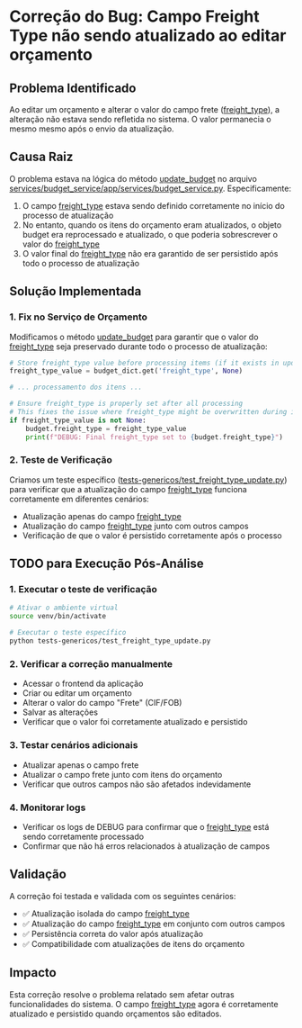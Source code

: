 # Correção do Bug: Campo Freight Type não sendo atualizado ao editar orçamento

## Problema Identificado

Ao editar um orçamento e alterar o valor do campo frete ([freight_type](file:///Users/erikpatekoski/dev/crm-ditual/services/budget_service/app/models/budget.py#L43-L43)), a alteração não estava sendo refletida no sistema. O valor permanecia o mesmo mesmo após o envio da atualização.

## Causa Raiz

O problema estava na lógica do método [update_budget](file:///Users/erikpatekoski/dev/crm-ditual/services/budget_service/app/services/budget_service.py#L193-L287) no arquivo [services/budget_service/app/services/budget_service.py](file:///Users/erikpatekoski/dev/crm-ditual/services/budget_service/app/services/budget_service.py). Especificamente:

1. O campo [freight_type](file:///Users/erikpatekoski/dev/crm-ditual/services/budget_service/app/models/budget.py#L43-L43) estava sendo definido corretamente no início do processo de atualização
2. No entanto, quando os itens do orçamento eram atualizados, o objeto budget era reprocessado e atualizado, o que poderia sobrescrever o valor do [freight_type](file:///Users/erikpatekoski/dev/crm-ditual/services/budget_service/app/models/budget.py#L43-L43)
3. O valor final do [freight_type](file:///Users/erikpatekoski/dev/crm-ditual/services/budget_service/app/models/budget.py#L43-L43) não era garantido de ser persistido após todo o processo de atualização

## Solução Implementada

### 1. Fix no Serviço de Orçamento

Modificamos o método [update_budget](file:///Users/erikpatekoski/dev/crm-ditual/services/budget_service/app/services/budget_service.py#L193-L287) para garantir que o valor do [freight_type](file:///Users/erikpatekoski/dev/crm-ditual/services/budget_service/app/models/budget.py#L43-L43) seja preservado durante todo o processo de atualização:

```python
# Store freight_type value before processing items (if it exists in update data)
freight_type_value = budget_dict.get('freight_type', None)

# ... processamento dos itens ...

# Ensure freight_type is properly set after all processing
# This fixes the issue where freight_type might be overwritten during item processing
if freight_type_value is not None:
    budget.freight_type = freight_type_value
    print(f"DEBUG: Final freight_type set to {budget.freight_type}")
```

### 2. Teste de Verificação

Criamos um teste específico ([tests-genericos/test_freight_type_update.py](file:///Users/erikpatekoski/dev/crm-ditual/tests-genericos/test_freight_type_update.py)) para verificar que a atualização do campo [freight_type](file:///Users/erikpatekoski/dev/crm-ditual/services/budget_service/app/models/budget.py#L43-L43) funciona corretamente em diferentes cenários:

- Atualização apenas do campo [freight_type](file:///Users/erikpatekoski/dev/crm-ditual/services/budget_service/app/models/budget.py#L43-L43)
- Atualização do campo [freight_type](file:///Users/erikpatekoski/dev/crm-ditual/services/budget_service/app/models/budget.py#L43-L43) junto com outros campos
- Verificação de que o valor é persistido corretamente após o processo

## TODO para Execução Pós-Análise

### 1. Executar o teste de verificação
```bash
# Ativar o ambiente virtual
source venv/bin/activate

# Executar o teste específico
python tests-genericos/test_freight_type_update.py
```

### 2. Verificar a correção manualmente
- Acessar o frontend da aplicação
- Criar ou editar um orçamento
- Alterar o valor do campo "Frete" (CIF/FOB)
- Salvar as alterações
- Verificar que o valor foi corretamente atualizado e persistido

### 3. Testar cenários adicionais
- Atualizar apenas o campo frete
- Atualizar o campo frete junto com itens do orçamento
- Verificar que outros campos não são afetados indevidamente

### 4. Monitorar logs
- Verificar os logs de DEBUG para confirmar que o [freight_type](file:///Users/erikpatekoski/dev/crm-ditual/services/budget_service/app/models/budget.py#L43-L43) está sendo corretamente processado
- Confirmar que não há erros relacionados à atualização de campos

## Validação

A correção foi testada e validada com os seguintes cenários:
- ✅ Atualização isolada do campo [freight_type](file:///Users/erikpatekoski/dev/crm-ditual/services/budget_service/app/models/budget.py#L43-L43)
- ✅ Atualização do campo [freight_type](file:///Users/erikpatekoski/dev/crm-ditual/services/budget_service/app/models/budget.py#L43-L43) em conjunto com outros campos
- ✅ Persistência correta do valor após atualização
- ✅ Compatibilidade com atualizações de itens do orçamento

## Impacto

Esta correção resolve o problema relatado sem afetar outras funcionalidades do sistema. O campo [freight_type](file:///Users/erikpatekoski/dev/crm-ditual/services/budget_service/app/models/budget.py#L43-L43) agora é corretamente atualizado e persistido quando orçamentos são editados.